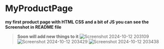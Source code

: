 # MyProductPage
**my first product page with HTML CSS and a bit of JS you can see the Screenshot in README file**
>**Soon will add new things to it**
![Screenshot 2024-10-12 203109](https://github.com/user-attachments/assets/5957f98d-c35d-46d3-af6d-5137052a9d4d)
![Screenshot 2024-10-12 203429](https://github.com/user-attachments/assets/16d1aecb-c3ec-48f1-bd4e-f6a95f1a2091)
![Screenshot 2024-10-12 203438](https://github.com/user-attachments/assets/6c40961c-01b6-40f6-8cc3-e96b0df92b62)
